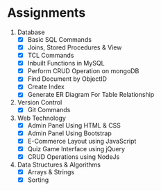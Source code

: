 # Assignments

1. Database
    - [x] Basic SQL Commands
    - [x] Joins, Stored Procedures & View
    - [x] TCL Commands
    - [x] Inbuilt Functions in MySQL
    - [x] Perform CRUD Operation on mongoDB
    - [x] Find Document by ObjectID
    - [x] Create Index
    - [x] Generate ER Diagram For Table Relationship

2. Version Control
    - [x] Git Commands

3. Web Technology
    - [x] Admin Panel Using HTML & CSS
    - [x] Admin Panel Using Bootstrap
    - [x] E-Commerce Layout using JavaScript
    - [x] Quiz Game Interface using jQuery
    - [x] CRUD Operations using NodeJs

4. Data Structures & Algorithms
    - [x] Arrays & Strings
    - [x] Sorting